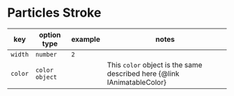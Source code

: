 # Particles Stroke

| key     | option type    | example | notes                                                                   |
| ------- | -------------- | ------- | ----------------------------------------------------------------------- |
| `width` | `number`       | `2`     |                                                                         |
| `color` | `color object` |         | This `color` object is the same described here {@link IAnimatableColor} |
